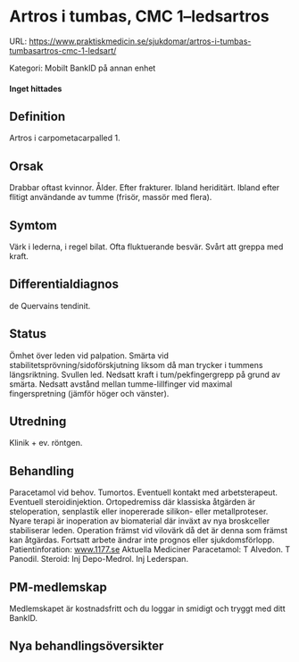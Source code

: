 # Artros i tumbas, CMC 1–ledsartros

URL: https://www.praktiskmedicin.se/sjukdomar/artros-i-tumbas-tumbasartros-cmc-1-ledsart/



Kategori: Mobilt BankID på annan enhet

#### Inget hittades

## Definition

Artros i carpometacarpalled 1.

## Orsak

Drabbar oftast kvinnor. Ålder. Efter frakturer. Ibland heriditärt. Ibland efter flitigt användande av tumme (frisör, massör med flera).

## Symtom

Värk i lederna, i regel bilat. Ofta fluktuerande besvär. Svårt att greppa med kraft.

## Differentialdiagnos

de Quervains tendinit.

## Status

Ömhet över leden vid palpation. Smärta vid stabilitetsprövning/sidoförskjutning liksom då man trycker i tummens längsriktning. Svullen led. Nedsatt kraft i tum/pekfingergrepp på grund av smärta. Nedsatt avstånd mellan tumme-lillfinger vid maximal fingerspretning (jämför höger och vänster).

## Utredning

Klinik + ev. röntgen.

## Behandling

Paracetamol vid behov. Tumortos. Eventuell kontakt med arbetsterapeut. Eventuell steroidinjektion. Ortopedremiss där klassiska åtgärden är steloperation, senplastik eller inopererade silikon- eller metallproteser. Nyare terapi är inoperation av biomaterial där inväxt av nya broskceller stabiliserar leden. Operation främst vid vilovärk då det är denna som främst kan åtgärdas.
Fortsatt arbete ändrar inte prognos eller sjukdomsförlopp.
Patientinforation: www.1177.se
Aktuella Mediciner
Paracetamol: T Alvedon. T Panodil.
Steroid: Inj Depo-Medrol. Inj Lederspan.

## PM-medlemskap

Medlemskapet är kostnadsfritt och du loggar in smidigt och tryggt med ditt BankID.

## Nya behandlingsöversikter

